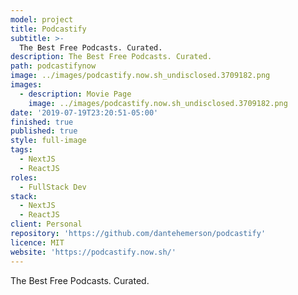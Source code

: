 ```yaml
---
model: project
title: Podcastify
subtitle: >-
  The Best Free Podcasts. Curated.
description: The Best Free Podcasts. Curated.
path: podcastifynow
image: ../images/podcastify.now.sh_undisclosed.3709182.png
images:
  - description: Movie Page
    image: ../images/podcastify.now.sh_undisclosed.3709182.png
date: '2019-07-19T23:20:51-05:00'
finished: true
published: true
style: full-image
tags:
  - NextJS
  - ReactJS
roles:
  - FullStack Dev
stack:
  - NextJS
  - ReactJS
client: Personal
repository: 'https://github.com/dantehemerson/podcastify'
licence: MIT
website: 'https://podcastify.now.sh/'
---
```


The Best Free Podcasts. Curated.
